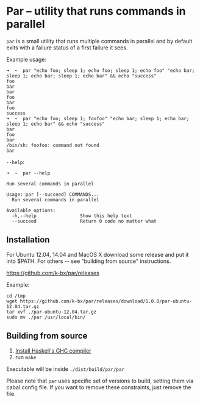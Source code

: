 Par – utility that runs commands in parallel
============================================

`par` is a small utility that runs multiple commands in parallel and
by default exits with a failure status of a first failure it sees.

Example usage:

```
➜  ~  par "echo foo; sleep 1; echo foo; sleep 1; echo foo" "echo bar; sleep 1; echo bar; sleep 1; echo bar" && echo "success"
foo
bar
bar
foo
bar
foo
success
➜  ~  par "echo foo; sleep 1; foofoo" "echo bar; sleep 1; echo bar; sleep 1; echo bar" && echo "success"
bar
foo
bar
/bin/sh: foofoo: command not found
bar
```

`--help`:

```
➜  ~  par --help

Run several commands in parallel

Usage: par [--succeed] COMMANDS...
  Run several commands in parallel

Available options:
  -h,--help                Show this help text
  --succeed                Return 0 code no matter what
```

Installation
------------

For Ubuntu 12.04, 14.04 and MacOS X download some release and put it
into $PATH. For others -- see "building from source" instructions.

https://github.com/k-bx/par/releases

Example:

```
cd /tmp
wget https://github.com/k-bx/par/releases/download/1.0.0/par-ubuntu-12.04.tar.gz
tar xvf ./par-ubuntu-12.04.tar.gz
sudo mv ./par /usr/local/bin/
```

Building from source
--------------------

1. [Install Haskell's GHC compiler](http://www.stackage.org/install)
2. run `make`

Executable will be inside `./dist/build/par/par`

Please note that `par` uses specific set of versions to build, setting
them via cabal.config file. If you want to remove these constraints,
just remove the file.
